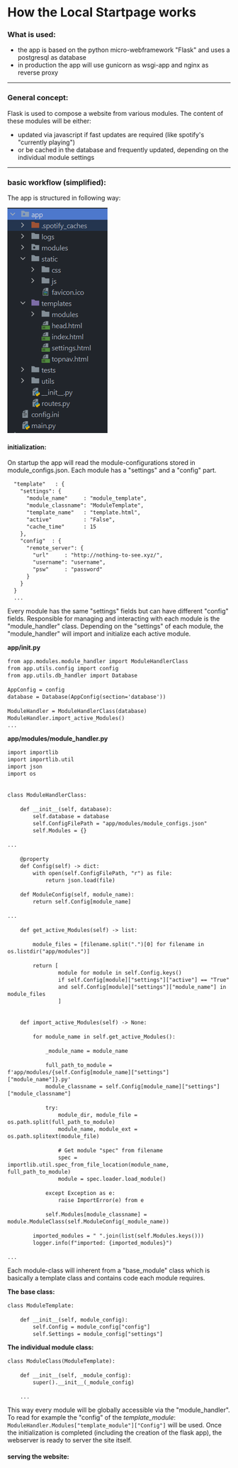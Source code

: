 # How the Local Startpage works

### What is used:

- the app is based on the python micro-webframework "Flask" and uses a postgresql as database
- in production the app will use gunicorn as wsgi-app and nginx as reverse proxy

***

### General concept:

Flask is used to compose a website from various modules. The content of these modules will be 
either: 
- updated via javascript if fast updates are required (like spotify's "currently playing")
- or be cached in the database and frequently updated, depending on the individual module settings

***

### basic workflow (simplified):

The app is structured in following way:

![](https://github.com/LoremIpsumDolo/LocalStartPage_2/blob/master/doku/structure.png)


#### initialization:
On startup the app will read the module-configurations stored in module_configs.json.
Each module has a "settings" and a "config" part.

```
  "template"   : {
	"settings": {
	  "module_name"     : "module_template",
	  "module_classname": "ModuleTemplate",
	  "template_name"   : "template.html",
	  "active"          : "False",
	  "cache_time"      : 15
	},
	"config"  : {
	  "remote_server": {
		"url"     : "http://nothing-to-see.xyz/",
		"username": "username",
		"psw"     : "password"
	  }
	}
  }
  ...
```

Every module has the same "settings" fields but can have different "config" fields.
Responsible for managing and interacting with each module is the "module_handler" class.
Depending on the "settings" of each module, the "module_handler" will import and initialize each active module.

**app/__init__.py**

````
from app.modules.module_handler import ModuleHandlerClass
from app.utils.config import config
from app.utils.db_handler import Database

AppConfig = config
database = Database(AppConfig(section='database'))

ModuleHandler = ModuleHandlerClass(database)
ModuleHandler.import_active_Modules()
...
````

**app/modules/module_handler.py**
````
import importlib
import importlib.util
import json
import os


class ModuleHandlerClass:

	def __init__(self, database):
		self.database = database
		self.ConfigFilePath = "app/modules/module_configs.json"
		self.Modules = {}
		
...

	@property
	def Config(self) -> dict:
		with open(self.ConfigFilePath, "r") as file:
			return json.load(file)

	def ModuleConfig(self, module_name):
		return self.Config[module_name]		

...

	def get_active_Modules(self) -> list:

		module_files = [filename.split(".")[0] for filename in os.listdir("app/modules")]

		return [
				module for module in self.Config.keys()
				if self.Config[module]["settings"]["active"] == "True"
				and self.Config[module]["settings"]["module_name"] in module_files
				]


	def import_active_Modules(self) -> None:

		for module_name in self.get_active_Modules():

			_module_name = module_name

			full_path_to_module = f'app/modules/{self.Config[module_name]["settings"]["module_name"]}.py'
			module_classname = self.Config[module_name]["settings"]["module_classname"]

			try:
				module_dir, module_file = os.path.split(full_path_to_module)
				module_name, module_ext = os.path.splitext(module_file)

				# Get module "spec" from filename
				spec = importlib.util.spec_from_file_location(module_name, full_path_to_module)
				module = spec.loader.load_module()

			except Exception as e:
				raise ImportError(e) from e

			self.Modules[module_classname] = module.ModuleClass(self.ModuleConfig(_module_name))

		imported_modules = " ".join(list(self.Modules.keys()))
		logger.info(f"imported: {imported_modules}")

...				
````


Each module-class will inherent from a "base_module" class which is 
basically a template class and contains code each module requires.

**The base class:**
````
class ModuleTemplate:

	def __init__(self, module_config):
		self.Config = module_config["config"]
		self.Settings = module_config["settings"]
````

**The individual module class:**
````
class ModuleClass(ModuleTemplate):

	def __init__(self, _module_config):
		super().__init__(_module_config)
		
	...	
````


This way every module will be globally accessible via the "module_handler".
To read for example the "config" of the _template_module_:
`ModuleHandler.Modules["template_module"]["Config"]` will be used.
Once the initialization is completed (including the creation of the flask app),
the webserver is ready to server the site itself.

#### serving the website:

